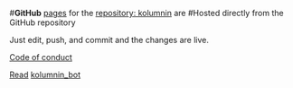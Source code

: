 #**GitHub** [pages](
https://kolumnin.github.io/pages/index.html)
for the [repository: kolumnin](https://github.com/kolumnin) are
#Hosted directly from the GitHub repository

Just edit, push, and commit and the changes are live.

[Code of conduct](https://github.com/kolumnin/pages/blob/master/CODE_OF_CONDUCT.md)

[Read](https://github.com/kolumnin/pages/blob/master/TextRead.md)
[kolumnin_bot](https://github.com/kolumnin/pages/blob/master/kolumnin_bot.html)

